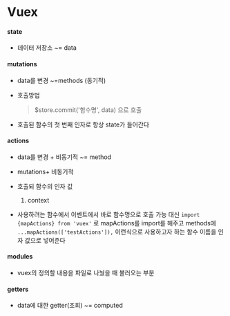 # Vuex



#### state

- 데이터 저장소 ~= data



#### mutations

- data를 변경 ~=methods (동기적)

- 호출방법

  >$store.commit('함수명', data) 으로 호출

- 호출된 함수의 첫 번째 인자로 항상 state가 들어간다

#### actions

- data를 변경 + 비동기적 ~= method
- mutations+ 비동기적

- 호출되 함수의 인자 값
  1. context
- 사용하려는 함수에서 이벤트에서 바로 함수명으로 호출 가능
  대신 `import {mapActions} from 'vuex'` 로 mapActions를 import를 해주고
  methods에 `...mapActions(['testActions']),` 이런식으로 사용하고자 하는 함수 이름을 인자 값으로 넣어준다

#### modules

- vuex의 정의할 내용을 파일로 나눴을 때 불러오는 부분



#### getters

- data에 대한 getter(조회) ~= computed